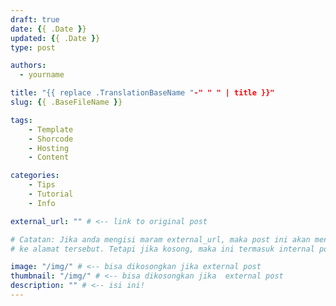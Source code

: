 ```yaml
---
draft: true
date: {{ .Date }}
updated: {{ .Date }}
type: post

authors:
  - yourname

title: "{{ replace .TranslationBaseName "-" " " | title }}"
slug: {{ .BaseFileName }}

tags:
    - Template
    - Shorcode
    - Hosting
    - Content

categories:
    - Tips
    - Tutorial
    - Info

external_url: "" # <-- link to original post

# Catatan: Jika anda mengisi maram external_url, maka post ini akan mengarah
# ke alamat tersebut. Tetapi jika kosong, maka ini termasuk internal post.

image: "/img/" # <-- bisa dikosongkan jika external post
thumbnail: "/img/" # <-- bisa dikosongkan jika  external post
description: "" # <-- isi ini!
---
```


<!-- Jika ini postingan dari luar (eksternal), maka konten tidak perlu diisi ya! -->